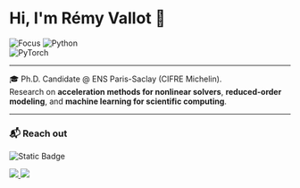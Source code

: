# Hi, I'm Rémy Vallot 👋

<!-- Tags -->
![Focus](https://img.shields.io/badge/Focus-Convergence%20Acceleration%20|%20Model%20Order%20Reduction-blue)
![Python](https://img.shields.io/badge/Python-3.9%2B-yellow?logo=python)  
![PyTorch](https://img.shields.io/badge/PyTorch-2.x-red?logo=pytorch)  

---

🎓 Ph.D. Candidate @ ENS Paris-Saclay (CIFRE Michelin).  
Research on **acceleration methods for nonlinear solvers**, **reduced-order modeling**, and **machine learning for scientific computing**.  

---

### 📬 Reach out  

![Static Badge](https://img.shields.io/badge/Contact%20me!?style=flat&logo=maildotru&link=mailto%3Aremy.vallot02%40gmail.com)


<a href="https://www.linkedin.com/in/remy-vallot">
  <img src="https://img.shields.io/badge/LinkedIn-Profile-blue?logo=linkedin&logoColor=white" />
</a>  

<a href="https://remyvallot.github.io">
  <img src="https://img.shields.io/badge/Website-remyvallot.github.io-black?logo=internet&logoColor=white" />
</a>  
